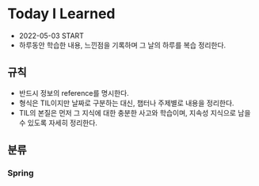 # Today I Learned

- 2022-05-03 START
- 하루동안 학습한 내용, 느낀점을 기록하며 그 날의 하루를 복습 정리한다.

## 규칙
- 반드시 정보의 reference를 명시한다.
- 형식은 TIL이지만 날짜로 구분하는 대신, 챕터나 주제별로 내용을 정리한다. 
- TIL의 본질은 먼저 그 지식에 대한 충분한 사고와 학습이며, 지속성 지식으로 남을 수 있도록 자세히 정리한다.

## 분류

### Spring
